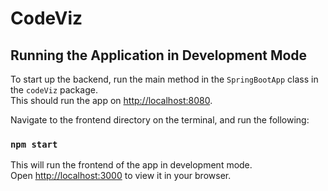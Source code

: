 # CodeViz

## Running the Application in Development Mode

To start up the backend, run the main method in the `SpringBootApp` class in the `codeViz` package.\
This should run the app on [http://localhost:8080](http://localhost:8080).

Navigate to the frontend directory on the terminal, and run the following:

### `npm start`

This will run the frontend of the app in development mode.\
Open [http://localhost:3000](http://localhost:3000) to view it in your browser.


